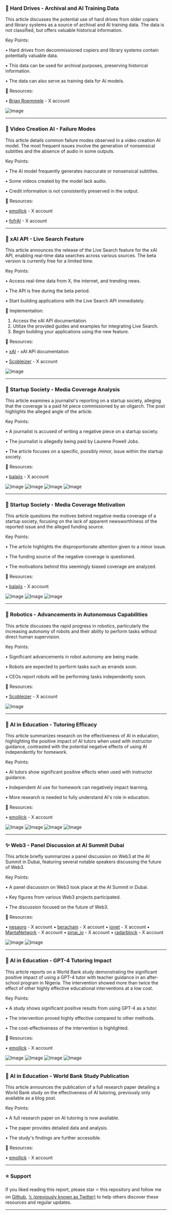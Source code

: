 ### 🤖 Hard Drives - Archival and AI Training Data

This article discusses the potential use of hard drives from older copiers and library systems as a source of archival and AI training data.  The data is not classified, but offers valuable historical information.

Key Points:

•  Hard drives from decommissioned copiers and library systems contain potentially valuable data.

• This data can be used for archival purposes, preserving historical information.


• The data can also serve as training data for AI models.


🔗 Resources:

• [Brian Roemmele](https://x.com/BrianRoemmele) -  X account

![Image](https://pbs.twimg.com/amplify_video_thumb/1924856514650783744/img/Gnh_kvHymDmSa3aX.jpg)


---
### 🤖 Video Creation AI - Failure Modes

This article details common failure modes observed in a video creation AI model. The most frequent issues involve the generation of nonsensical subtitles and the absence of audio in some outputs.

Key Points:

•  The AI model frequently generates inaccurate or nonsensical subtitles.

• Some videos created by the model lack audio.


• Credit information is not consistently preserved in the output.


🔗 Resources:

• [emollick](https://x.com/emollick) - X account

• [fofrAI](https://x.com/fofrAI) - X account



---
### 🚀 xAI API - Live Search Feature

This article announces the release of the Live Search feature for the xAI API, enabling real-time data searches across various sources.  The beta version is currently free for a limited time.

Key Points:

•  Access real-time data from X, the internet, and trending news.

•  The API is free during the beta period.


•  Start building applications with the Live Search API immediately.


🚀 Implementation:

1. Access the xAI API documentation.
2. Utilize the provided guides and examples for integrating Live Search.
3. Begin building your applications using the new feature.


🔗 Resources:

• [xAI](https://docs.x.ai/docs/guides/live-search) - xAI API documentation

• [Scobleizer](https://x.com/Scobleizer) - X account

![Image](https://pbs.twimg.com/media/GrfTyFbboAA1oX7?format=jpg&name=small)


---
### 🤖  Startup Society - Media Coverage Analysis

This article examines a journalist's reporting on a startup society, alleging that the coverage is a paid hit piece commissioned by an oligarch.  The post highlights the alleged angle of the article.


Key Points:

• A journalist is accused of writing a negative piece on a startup society.

• The journalist is allegedly being paid by Laurene Powell Jobs.



• The article focuses on a specific, possibly minor, issue within the startup society.



🔗 Resources:

• [balajis](https://x.com/balajis) - X account

![Image](https://pbs.twimg.com/media/Grebbava0AA3BX2?format=png&name=360x360)
![Image](https://pbs.twimg.com/media/GrebzotbwAA6z6X?format=jpg&name=360x360)
![Image](https://pbs.twimg.com/media/Greb53caIAA6kJ2?format=jpg&name=small)
![Image](https://pbs.twimg.com/media/GreepYTaIAAVYb_?format=jpg&name=360x360)



---
### 🤖 Startup Society - Media Coverage Motivation

This article questions the motives behind negative media coverage of a startup society, focusing on the lack of apparent newsworthiness of the reported issue and the alleged funding source.

Key Points:

• The article highlights the disproportionate attention given to a minor issue.

• The funding source of the negative coverage is questioned.


• The motivations behind this seemingly biased coverage are analyzed.


🔗 Resources:

• [balajis](https://x.com/balajis) - X account

![Image](https://pbs.twimg.com/media/GreteVsa0AAxnn0?format=jpg&name=small)
![Image](https://pbs.twimg.com/media/GretfLVb0AAQnkf?format=jpg&name=360x360)
![Image](https://pbs.twimg.com/media/GretgCpboAEX5kw?format=jpg&name=360x360)


---
### 🤖 Robotics - Advancements in Autonomous Capabilities

This article discusses the rapid progress in robotics, particularly the increasing autonomy of robots and their ability to perform tasks without direct human supervision.

Key Points:

•  Significant advancements in robot autonomy are being made.

•  Robots are expected to perform tasks such as errands soon.


•  CEOs report robots will be performing tasks independently soon.


🔗 Resources:

• [Scobleizer](https://x.com/Scobleizer) - X account

![Image](https://pbs.twimg.com/amplify_video_thumb/1925047002263588864/img/TzYxTLI_e8w94ms9.jpg)


---
### 🤖 AI in Education - Tutoring Efficacy

This article summarizes research on the effectiveness of AI in education, highlighting the positive impact of AI tutors when used with instructor guidance, contrasted with the potential negative effects of using AI independently for homework.

Key Points:

• AI tutors show significant positive effects when used with instructor guidance.

• Independent AI use for homework can negatively impact learning.


• More research is needed to fully understand AI's role in education.


🔗 Resources:

• [emollick](https://x.com/emollick) - X account

![Image](https://pbs.twimg.com/media/GrcrLhQXMAADrdD?format=jpg&name=small)
![Image](https://pbs.twimg.com/media/GrcrP8lXgAAY0BK?format=jpg&name=small)
![Image](https://pbs.twimg.com/media/GrcrnN3X0AAq-2L?format=jpg&name=360x360)
![Image](https://pbs.twimg.com/media/GrcrrzBWYAAZeJI?format=jpg&name=360x360)


---
### ✨ Web3 - Panel Discussion at AI Summit Dubai

This article briefly summarizes a panel discussion on Web3 at the AI Summit in Dubai, featuring several notable speakers discussing the future of Web3.

Key Points:

• A panel discussion on Web3 took place at the AI Summit in Dubai.

•  Key figures from various Web3 projects participated.


• The discussion focused on the future of Web3.


🔗 Resources:

• [nesaorg](https://x.com/nesaorg) - X account
• [berachain](https://x.com/berachain) - X account
• [ionet](https://x.com/ionet) - X account
• [MantaNetwork](https://x.com/MantaNetwork) - X account
• [pinai_io](https://x.com/pinai_io) - X account
• [radarblock](https://x.com/radarblock) - X account

![Image](https://pbs.twimg.com/media/Grck2Y2XMAArUwR?format=jpg&name=small)
![Image](https://pbs.twimg.com/media/Grck3O3XcAAzE84?format=jpg&name=small)


---
### 🤖 AI in Education - GPT-4 Tutoring Impact

This article reports on a World Bank study demonstrating the significant positive impact of using a GPT-4 tutor with teacher guidance in an after-school program in Nigeria. The intervention showed more than twice the effect of other highly effective educational interventions at a low cost.

Key Points:

•  A study shows significant positive results from using GPT-4 as a tutor.

•  The intervention proved highly effective compared to other methods.


•  The cost-effectiveness of the intervention is highlighted.


🔗 Resources:

• [emollick](https://x.com/emollick) - X account

![Image](https://pbs.twimg.com/media/GravA8GW8AAIGTX?format=jpg&name=360x360)
![Image](https://pbs.twimg.com/media/GravmVxXEAAd053?format=jpg&name=small)
![Image](https://pbs.twimg.com/media/GravncIXwAAtG8e?format=jpg&name=360x360)
![Image](https://pbs.twimg.com/media/GravokcXEAE3num?format=jpg&name=small)


---
### 🤖 AI in Education - World Bank Study Publication

This article announces the publication of a full research paper detailing a World Bank study on the effectiveness of AI tutoring, previously only available as a blog post.

Key Points:

•  A full research paper on AI tutoring is now available.

• The paper provides detailed data and analysis.


• The study's findings are further accessible.



🔗 Resources:

• [emollick](https://x.com/emollick) - X account


---

### ⭐️ Support

If you liked reading this report, please star ⭐️ this repository and follow me on [Github](https://github.com/Drix10), [𝕏 (previously known as Twitter)](https://x.com/DRIX_10_) to help others discover these resources and regular updates.

---